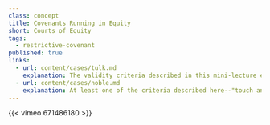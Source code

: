 ```yaml
---
class: concept
title: Covenants Running in Equity
short: Courts of Equity
tags:
  - restrictive-covenant
published: true
links:
  - url: content/cases/tulk.md
    explanation: The validity criteria described in this mini-lecture extend and build upon those established in the Tulk v Moxhay.
  - url: content/cases/noble.md
    explanation: At least one of the criteria described here--"touch and concern"--is applied in Noble and Wolfe v Alley. What is the relationship between this and the public policy doctrine?
---
```


{{< vimeo 671486180 >}}